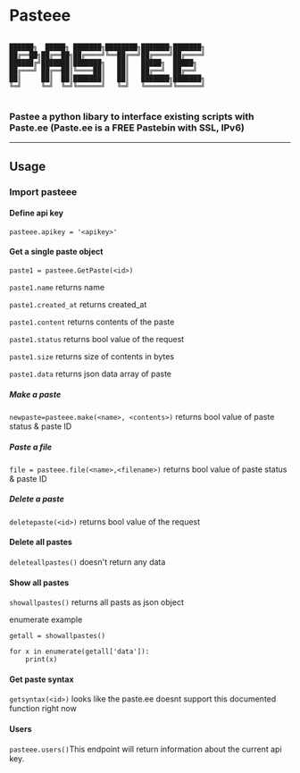 # Pasteee

````

██████╗  █████╗ ███████╗████████╗███████╗███████╗    
██╔══██╗██╔══██╗██╔════╝╚══██╔══╝██╔════╝██╔════╝    
██████╔╝███████║███████╗   ██║   █████╗  █████╗      
██╔═══╝ ██╔══██║╚════██║   ██║   ██╔══╝  ██╔══╝      
██║     ██║  ██║███████║   ██║   ███████╗███████╗    
╚═╝     ╚═╝  ╚═╝╚══════╝   ╚═╝   ╚══════╝╚══════╝    
                                                     

````
### Pastee a python libary to interface existing scripts with Paste.ee (Paste.ee is a FREE Pastebin with SSL, IPv6)
****
## Usage

### Import pasteee

#### Define api key 

`pasteee.apikey = '<apikey>'`

#### Get a single paste object

`paste1 = pasteee.GetPaste(<id>)`

`paste1.name` returns name

`paste1.created_at` returns created_at

`paste1.content` returns contents of the paste

`paste1.status` returns bool value of the request

`paste1.size` returns size of contents in bytes

`paste1.data` returns json data array of paste

##### Make a paste

`newpaste=pasteee.make(<name>, <contents>)` returns bool value of paste status & paste ID

##### Paste a file

`file = pasteee.file(<name>,<filename>)` returns bool value of paste status & paste ID

##### Delete a paste

`deletepaste(<id>)` returns bool value of the request 

#### Delete all pastes

`deleteallpastes()` doesn't return any data

#### Show all pastes

`showallpastes()` returns all pasts as json object

enumerate example
```
getall = showallpastes()

for x in enumerate(getall['data']):
    print(x)
```

#### Get paste syntax

`getsyntax(<id>)` looks like the paste.ee doesnt support this documented function right now

#### Users

`pasteee.users()`This endpoint will return information about the current api key.